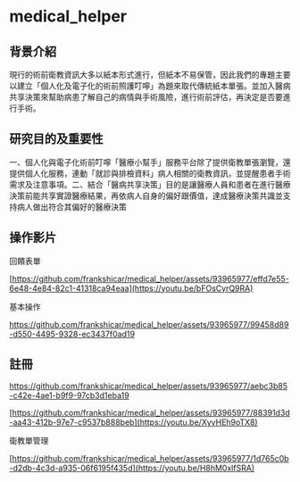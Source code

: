 # medical_helper

## 背景介紹
現行的術前衛教資訊大多以紙本形式進行，但紙本不易保管，因此我們的專題主要以建立「個人化及電子化的術前照護叮嚀」為題來取代傳統紙本單張。並加入醫病共享決策來幫助病患了解自己的病情與手術風險，進行術前評估，再決定是否要進行手術。

## 研究目的及重要性
一、個人化與電子化術前叮嚀「醫療小幫手」服務平台除了提供衛教單張瀏覽，還提供個人化服務，連動「就診與排檢資料」病人相關的衛教資訊，並提醒患者手術需求及注意事項。二、結合「醫病共享決策」目的是讓醫療人員和患者在進行醫療決策前能共享實證醫療結果，再依病人自身的偏好跟價值，達成醫療決策共識並支持病人做出符合其偏好的醫療決策

## 操作影片
回饋表單

[https://github.com/frankshicar/medical_helper/assets/93965977/effd7e55-6e48-4e84-82c1-41318ca94eaa](https://youtu.be/bFOsCyrQ9RA)

基本操作

[https://github.com/frankshicar/medical_helper/assets/93965977/99458d89-d550-4495-9328-ec3437f0ad19
](https://youtu.be/y7qJ56OB5S0)

## 註冊

[https://github.com/frankshicar/medical_helper/assets/93965977/aebc3b85-c42e-4ae1-b9f9-97cb3d1eba19
](https://youtu.be/ZztRSEgFSZM)

[https://github.com/frankshicar/medical_helper/assets/93965977/88391d3d-aa43-412b-97e7-c9537b888beb](https://youtu.be/XyvHEh9oTX8)


衛教單管理


[https://github.com/frankshicar/medical_helper/assets/93965977/1d765c0b-d2db-4c3d-a935-06f6195f435d](https://youtu.be/H8hM0xlfSRA)



